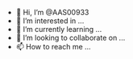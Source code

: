 - 👋 Hi, I’m @AAS00933
- 👀 I’m interested in ...
- 🌱 I’m currently learning ...
- 💞️ I’m looking to collaborate on ...
- 📫 How to reach me ...

<!---
AAS00933/AAS00933 is a ✨ specialist l ✨ repository because its `README.md` (this file) appears on your GitHub profile.
You can click the Preview link to take a look at your changes.
--->
